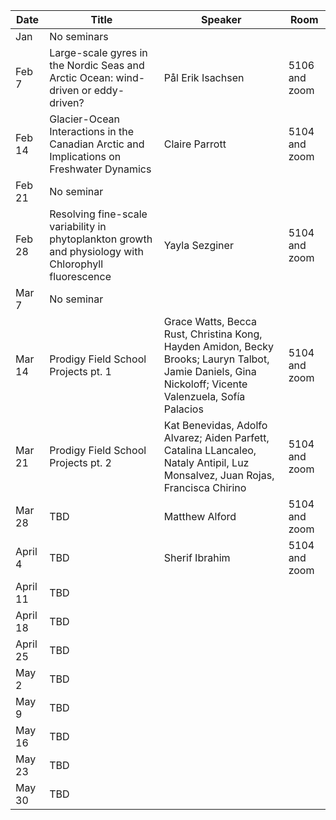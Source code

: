 Date  |  Title                                            |  Speaker                                                                                                |  Room
---------|-----------------------------------------------------|---------------------------------------------------------------------------------------------------------------------|------
Jan | No seminars | 
Feb 7 | Large-scale gyres in the Nordic Seas and Arctic Ocean: wind-driven or eddy-driven? | Pål Erik Isachsen | 5106 and zoom
Feb 14 | Glacier-Ocean Interactions in the Canadian Arctic and Implications on Freshwater Dynamics | Claire Parrott | 5104 and zoom
Feb 21 | No seminar |
Feb 28 | Resolving fine-scale variability in phytoplankton growth and physiology with Chlorophyll fluorescence | Yayla Sezginer | 5104 and zoom
Mar 7 | No seminar | 
Mar 14 | Prodigy Field School Projects pt. 1 | Grace Watts, Becca Rust, Christina Kong, Hayden Amidon, Becky Brooks; Lauryn Talbot, Jamie Daniels, Gina Nickoloff; Vicente Valenzuela, Sofía Palacios | 5104 and zoom
Mar 21 | Prodigy Field School Projects pt. 2 | Kat Benevidas, Adolfo Alvarez; Aiden Parfett, Catalina LLancaleo, Nataly Antipil, Luz Monsalvez, Juan Rojas, Francisca Chirino| 5104 and zoom
Mar 28 | TBD | Matthew Alford | 5104 and zoom
April 4 | TBD | Sherif Ibrahim | 5104 and zoom
April 11 | TBD |
April 18 | TBD |
April 25 | TBD |
May 2 | TBD |
May 9 | TBD |
May 16 | TBD |
May 23 | TBD |
May 30 | TBD |